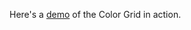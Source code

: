 Here's a [demo](http://www.gotoandlearn.ro/color-grid "Color Grid Demo") of the Color Grid in action.
